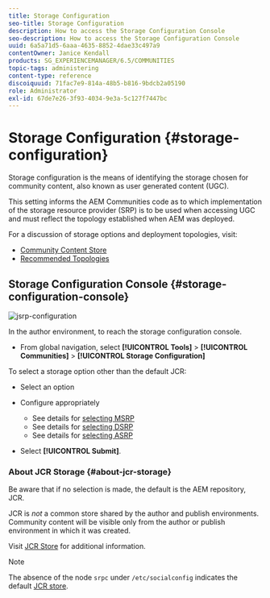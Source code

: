 ```yaml
---
title: Storage Configuration
seo-title: Storage Configuration
description: How to access the Storage Configuration Console
seo-description: How to access the Storage Configuration Console
uuid: 6a5a71d5-6aaa-4635-8852-4dae33c497a9
contentOwner: Janice Kendall
products: SG_EXPERIENCEMANAGER/6.5/COMMUNITIES
topic-tags: administering
content-type: reference
discoiquuid: 71fac7e9-814a-48b5-b816-9bdcb2a05190
role: Administrator
exl-id: 67de7e26-3f93-4034-9e3a-5c127f7447bc
---
```

# Storage Configuration {#storage-configuration}

Storage configuration is the means of identifying the storage chosen for community content, also known as user generated content (UGC).

This setting informs the AEM Communities code as to which implementation of the storage resource provider (SRP) is to be used when accessing UGC and must reflect the topology established when AEM was deployed.

For a discussion of storage options and deployment topologies, visit:

* [Community Content Store](working-with-srp.md)
* [Recommended Topologies](topologies.md)

## Storage Configuration Console {#storage-configuration-console}

![jsrp-configuration](assets/jsrp-configuration.png)

In the author environment, to reach the storage configuration console.

* From global navigation, select **[!UICONTROL Tools]** > **[!UICONTROL Communities]** > **[!UICONTROL Storage Configuration]**

To select a storage option other than the default JCR:

* Select an option
* Configure appropriately

  * See details for [selecting MSRP](msrp.md#select-msrp)
  * See details for [selecting DSRP](dsrp.md#select-dsrp)
  * See details for [selecting ASRP](asrp.md#select-asrp)

* Select **[!UICONTROL Submit]**.

### About JCR Storage {#about-jcr-storage}

Be aware that if no selection is made, the default is the AEM repository, JCR.

JCR is *not* a common store shared by the author and publish environments. Community content will be visible only from the author or publish environment in which it was created.

Visit [JCR Store](jsrp.md) for additional information.

>[!NOTE]
>
>The absence of the node `srpc` under `/etc/socialconfig` indicates the default [JCR store](jsrp.md).
